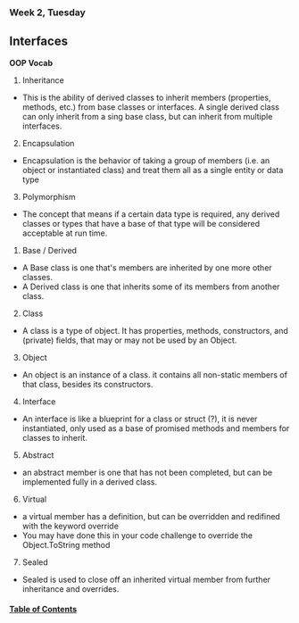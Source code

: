 ### Week 2, Tuesday
## Interfaces

__OOP Vocab__
1. Inheritance
  - This is the ability of derived classes to inherit members (properties, methods, etc.) from base classes or interfaces. 
  A single derived class can only inherit from a sing base class, but can inherit from multiple interfaces.
2. Encapsulation
  - Encapsulation is the behavior of taking a group of members (i.e. an object or instantiated class) and treat them all as a single 
  entity or data type
3. Polymorphism
  - The concept that means if a certain data type is required, any derived classes or types that have a base of that type will be 
  considered acceptable at run time.
  
1. Base / Derived
  - A Base class is one that's members are inherited by one more other classes.
  - A Derived class is one that inherits some of its members from another class.
2. Class
  - A class is a type of object. It has properties, methods, constructors, and (private) fields, that may or may not be used by an Object.
3. Object
  - An object is an instance of a class. it contains all non-static members of that class, besides its constructors.
4. Interface
  - An interface is like a blueprint for a class or struct (?), it is never instantiated, only used as a base of promised methods and members
  for classes to inherit.
5. Abstract
  - an abstract member is one that has not been completed, but can be implemented fully in a derived class.
6. Virtual
  - a virtual member has a definition, but can be overridden and redifined with the keyword override
  - You may have done this in your code challenge to override the Object.ToString method
7. Sealed
  - Sealed is used to close off an inherited virtual member from further inheritance and overrides. 

#### [Table of Contents](https://hcoggers.github.io/Reading-Notes-Repository/)
